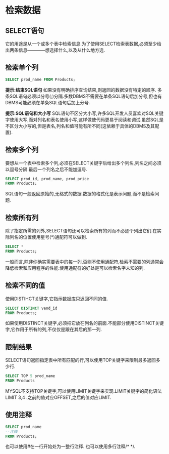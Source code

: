 # 检索数据

## SELECT语句

它的用途是从一个或多个表中检索信息.为了使用SELECT检索表数据,必须至少给出两条信息————想选择什么,以及从什么地方选.

## 检索单个列

```sql
SELECT prod_name FROM Products;
```

**提示:结束SQL语句**
如果没有明确排序查询结果,则返回的数据没有特定的顺序.
多条SQL语句必须以分号(;)分隔.多数DBMS不需要在单条SQL语句后加分号,但也有DBMS可能必须在单条SQL语句后加上分号.

**提示:SQL语句和大小写**
SQL语句不区分大小写,许多SQL开发人员喜欢对SQL关键字使用大写,而对列名和表名使用小写,这样做使代码更易于阅读和调试.虽然SQL是不区分大小写的,但是表名,列名和值可能有所不同(这依赖于具体的DBMS及其配置).

## 检索多个列

要想从一个表中检索多个列,必须在SELECT关键字后给出多个列名,列名之间必须以逗号分隔.最后一个列名之后不能加逗号.

```sql
SELECT prod_id, prod_name, prod_price
FROM Products;
```

SQL语句一般返回原始的,无格式的数据.数据的格式化是表示问题,而不是检索问题.

## 检索所有列

除了指定所需的列外,SELECT语句还可以检索所有的列而不必逐个列出它们.在实际列名的位置使用星号(*)通配符可以做到.

```sql
SELECT *
FROM Products;
```

一般而言,除非你确实需要表中的每一列,否则不使用通配符,检索不需要的列通常会降低检索和应用程序的性能.使用通配符的好处是可以检索名字未知的列.

## 检索不同的值

使用DISTIHCT关键字,它指示数据库只返回不同的值.

```sql
SELECT DISTINCT vend_id
FROM Products;
```

如果使用DISTINCT关键字,必须把它放在列名的前面.不能部分使用DISTINCT关键字,它作用于所有的列,不仅仅是跟在其后的那一列.

## 限制结果

SELECT语句返回指定表中所有匹配的行,可以使用TOP关键字来限制最多返回多少行.

```sql
SELECT TOP 5 prod_name
FROM Products
```

MYSQL不支持TOP关键字,可以使用LIMIT关键字来实现.LIMIT关键字的简化语法LIMIT 3,4 .之前的值对应OFFSET,之后的值对应LIMIT.

## 使用注释

```sql
SELECT prod_name
--注释
FROM Products;
```

也可以使用#在一行开始处为一整行注释.
也可以使用多行注释/* */.
